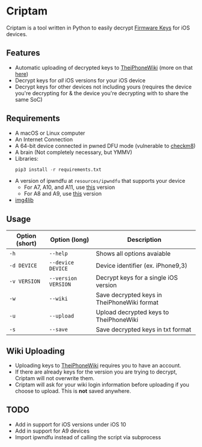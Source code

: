 # Criptam
Criptam is a tool written in Python to easily decrypt [Firmware Keys](https://www.theiphonewiki.com/wiki/Firmware_Keys) for iOS devices.

## Features
- Automatic uploading of decrypted keys to [TheiPhoneWiki](https://www.theiphonewiki.com/) (more on that [here](https://github.com/marijuanARM/criptam/blob/master/README.md#wiki-uploading))
- Decrypt keys for *all* iOS versions for your iOS device
- Decrypt keys for other devices not including yours (requires the device you're decrypting for & the device you're decrypting with to share the same SoC)

## Requirements
- A macOS or Linux computer
- An Internet Connection
- A 64-bit device connected in pwned DFU mode (vulnerable to [checkm8](https://github.com/axi0mX/ipwndfu))
- A brain (Not completely necessary, but YMMV)
- Libraries:
    ```py
    pip3 install -r requirements.txt
    ```
- A version of ipwndfu at `resources/ipwndfu` that supports your device
    - For A7, A10, and A11, use [this](https://github.com/axi0mX/ipwndfu) version
    - For A8 and A9, use [this](https://github.com/marijuanARM/ipwndfu-t7000-s8000-s8003) version
- [img4lib](https://github.com/xerub/img4lib)


## Usage
| Option (short) | Option (long) | Description |
|----------------|---------------|-------------|
| `-h` | `--help` | Shows all options avaiable |
| `-d DEVICE` | `--device DEVICE` | Device identifier (ex. iPhone9,3) |
| `-v VERSION` | `--version VERSION` | Decrypt keys for a single iOS version |
| `-w` | `--wiki` | Save decrypted keys in TheiPhoneWiki format |
| `-u` | `--upload` | Upload decrypted keys to TheiPhoneWiki |
| `-s` | `--save` | Save decrypted keys in txt format |

## Wiki Uploading
- Uploading keys to [TheiPhoneWiki](https://www.theiphonewiki.com/) requires you to have an account.
- If there are already keys for the version you are trying to decrypt, Criptam will not overwrite them.
- Criptam will ask for your wiki login information before uploading if you choose to upload. This is **not** saved anywhere.

## TODO
- Add in support for iOS versions under iOS 10
- Add in support for A9 devices
- Import ipwndfu instead of calling the script via subprocess